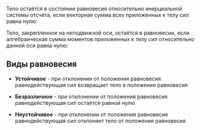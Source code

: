 Тело остаётся в состоянии равновесия относительно инерциальной системы отсчёта,
если векторная сумма всех приложенных к телу сил равна нулю:

<BlockMath math="
    \vec F_1 + \vec F_2 + ... + \vec F_n = 0\\
">

<BlockMath math="
    \displaystyle\sum_{i=1}^n{\vec F_i}=0
">

Тело, закрепленное на неподвижной оси, остаётся в равновесии, если алгебраическая
сумма моментов приложенных к телу сил относительно данной оси равна нулю:

<BlockMath math="
    M_1 + M_2 + ... + M_n = 0\\
">

<BlockMath math="
    \displaystyle\sum_{i=1}^n{M_n}=0
">

## Виды равновесия

- **Устойчивое** \- при отклонении от положения равновесия равнодействующая сил
<InlineMath math='\vec F'> возвращает тело в положение равновесия

<BlockMath math='E_\text п - min'>

- **Безразличное** \- при отклонении от положения равновесия равнодействующая сил
<InlineMath math='\vec F'> остаётся равной нулю

<BlockMath math='E_\text п=0'>

- **Неустойчивое** - при отклонении от положения равновесия равнодействующая сил
<InlineMath math='\vec F'> отклоняет тело от положения равновесия

<BlockMath math='E_\text п - max'>